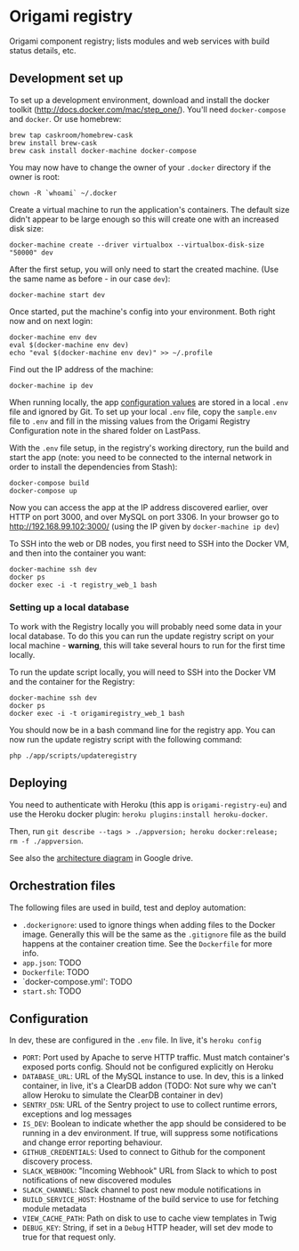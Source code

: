 # Origami registry

Origami component registry; lists modules and web services with build status details, etc.


## Development set up

To set up a development environment, download and install the docker toolkit (http://docs.docker.com/mac/step_one/).  You'll need `docker-compose` and `docker`.  Or use homebrew:

    brew tap caskroom/homebrew-cask
    brew install brew-cask
    brew cask install docker-machine docker-compose

You may now have to change the owner of your `.docker` directory if the owner is root:

    chown -R `whoami` ~/.docker

Create a virtual machine to run the application's containers. The default size didn't appear to be large enough so this will create one with an increased disk size:

    docker-machine create --driver virtualbox --virtualbox-disk-size "50000" dev

After the first setup, you will only need to start the created machine. (Use the same name as before - in our case `dev`):

    docker-machine start dev

Once started, put the machine's config into your environment. Both right now and on next login:

    docker-machine env dev
    eval $(docker-machine env dev)
    echo "eval $(docker-machine env dev)" >> ~/.profile

Find out the IP address of the machine:

    docker-machine ip dev

When running locally, the app [configuration values](#Configuration) are stored in a local `.env` file and ignored by Git. To set up your local `.env` file, copy the `sample.env` file to `.env` and fill in the missing values from the Origami Registry Configuration note in the shared folder on LastPass.

With the `.env` file setup, in the registry's working directory, run the build and start the app (note: you need to be connected to the internal network in order to install the dependencies from Stash):

    docker-compose build
    docker-compose up

Now you can access the app at the IP address discovered earlier, over HTTP on port 3000, and over MySQL on port 3306.  In your browser go to http://192.168.99.102:3000/ (using the IP given by `docker-machine ip dev`)

To SSH into the web or DB nodes, you first need to SSH into the Docker VM, and then into the container you want:

    docker-machine ssh dev
    docker ps
    docker exec -i -t registry_web_1 bash

### Setting up a local database

To work with the Registry locally you will probably need some data in your local database. To do this you can run the update registry script on your local machine - **warning**, this will take several hours to run for the first time locally.

To run the update script locally, you will need to SSH into the Docker VM and the container for the Registry:

    docker-machine ssh dev
    docker ps
    docker exec -i -t origamiregistry_web_1 bash

You should now be in a bash command line for the registry app. You can now run the update registry script with the following command:

    php ./app/scripts/updateregistry


## Deploying

You need to authenticate with Heroku (this app is `origami-registry-eu`) and use the Heroku docker plugin: `heroku plugins:install heroku-docker`.

Then, run `git describe --tags > ./appversion; heroku docker:release; rm -f ./appversion`.

See also the [architecture diagram](https://docs.google.com/drawings/d/1dP1nrX6H2VLQoeDt3Y1TWYOTZSUexESY3QUmPupMpxA/edit) in Google drive.

## Orchestration files

The following files are used in build, test and deploy automation:

* `.dockerignore`: used to ignore things when adding files to the Docker image.  Generally this will be the same as the `.gitignore` file as the build happens at the container creation time.  See the `Dockerfile` for more info.
* `app.json`: TODO
* `Dockerfile`: TODO
* `docker-compose.yml': TODO
* `start.sh`: TODO

## Configuration

In dev, these are configured in the `.env` file.  In live, it's `heroku config`

* `PORT`: Port used by Apache to serve HTTP traffic.  Must match container's exposed ports config.  Should not be configured explicitly on Heroku
* `DATABASE_URL`: URL of the MySQL instance to use.  In dev, this is a linked container, in live, it's a ClearDB addon (TODO: Not sure why we can't allow Heroku to simulate the ClearDB container in dev)
* `SENTRY_DSN`: URL of the Sentry project to use to collect runtime errors, exceptions and log messages
* `IS_DEV`: Boolean to indicate whether the app should be considered to be running in a dev environment.  If true, will suppress some notifications and change error reporting behaviour.
* `GITHUB_CREDENTIALS`: Used to connect to Github for the component discovery process.
* `SLACK_WEBHOOK`: "Incoming Webhook" URL from Slack to which to post notifications of new discovered modules
* `SLACK_CHANNEL`: Slack channel to post new module notifications in
* `BUILD_SERVICE_HOST`: Hostname of the build service to use for fetching module metadata
* `VIEW_CACHE_PATH`: Path on disk to use to cache view templates in Twig
* `DEBUG_KEY`: String, if set in a `Debug` HTTP header, will set dev mode to true for that request only.
